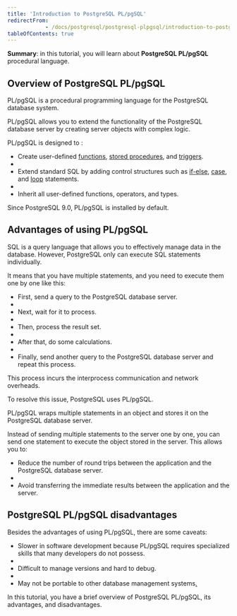 ```yaml
---
title: 'Introduction to PostgreSQL PL/pgSQL'
redirectFrom: 
            - /docs/postgresql/postgresql-plpgsql/introduction-to-postgresql-stored-procedures/
tableOfContents: true
---
```



**Summary**: in this tutorial, you will learn about **PostgreSQL PL/pgSQL** procedural language.





## Overview of PostgreSQL PL/pgSQL





PL/pgSQL is a procedural programming language for the PostgreSQL database system.





PL/pgSQL allows you to extend the functionality of the PostgreSQL database server by creating server objects with complex logic.





PL/pgSQL is designed to :





- Create user-defined [functions](https://www.postgresqltutorial.com/postgresql-plpgsql/postgresql-create-function/), [stored procedures](https://www.postgresqltutorial.com/postgresql-plpgsql/postgresql-create-procedure/), and [triggers](https://www.postgresqltutorial.com/postgresql-triggers/).
-
- Extend standard SQL by adding control structures such as [if-else](https://www.postgresqltutorial.com/postgresql-plpgsql/plpgsql-if-else-statements/), [case](/docs/postgresql/postgresql-case/), and [loop](https://www.postgresqltutorial.com/postgresql-plpgsql/plpgsql-loop-statements) statements.
-
- Inherit all user-defined functions, operators, and types.





Since PostgreSQL 9.0, PL/pgSQL is installed by default.





## Advantages of using PL/pgSQL





SQL is a query language that allows you to effectively manage data in the database. However, PostgreSQL only can execute SQL statements individually.





It means that you have multiple statements, and you need to execute them one by one like this:





- First, send a query to the PostgreSQL database server.
-
- Next, wait for it to process.
-
- Then, process the result set.
-
- After that, do some calculations.
-
- Finally, send another query to the PostgreSQL database server and repeat this process.





This process incurs the interprocess communication and network overheads.





To resolve this issue, PostgreSQL uses PL/pgSQL.





PL/pgSQL wraps multiple statements in an object and stores it on the PostgreSQL database server.





Instead of sending multiple statements to the server one by one, you can send one statement to execute the object stored in the server. This allows you to:





- Reduce the number of round trips between the application and the PostgreSQL database server.
-
- Avoid transferring the immediate results between the application and the server.





## PostgreSQL PL/pgSQL disadvantages





Besides the advantages of using PL/pgSQL, there are some caveats:





- Slower in software development because PL/pgSQL requires specialized skills that many developers do not possess.
-
- Difficult to manage versions and hard to debug.
-
- May not be portable to other database management systems[.](http://www.mysqltutorial.org)





In this tutorial, you have a brief overview of PostgreSQL PL/pgSQL, its advantages, and disadvantages.


